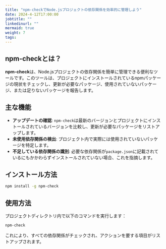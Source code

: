 ```yaml
---
title: "npm-checkでNode.jsプロジェクトの依存関係を効率的に管理しよう"
date: 2024-4-12T17:00:00
jobtitle: ""
linkedinurl: ""
mermaid: true
weight: 7
tags:
---
```



## npm-checkとは？

**npm-check**は、Node.jsプロジェクトの依存関係を簡単に管理できる便利なツールです。このツールは、プロジェクトにインストールされているnpmパッケージの現状をチェックし、更新が必要なパッケージ、使用されていないパッケージ、または足りないパッケージを報告します。

## 主な機能

- **アップデートの確認**: `npm-check`は最新のバージョンとプロジェクトにインストールされているバージョンを比較し、更新が必要なパッケージをリストアップします。
- **未使用依存関係の検出**: プロジェクト内で実際には使用されていないパッケージを特定します。
- **不足している依存関係の識別**: 必要な依存関係が`package.json`に記載されているにもかかわらずインストールされていない場合、これを指摘します。

## インストール方法

```bash
npm install -g npm-check
```

## 使用方法

プロジェクトディレクトリ内で以下のコマンドを実行します：

```bash
npm-check
```

これにより、すべての依存関係がチェックされ、アクションを要する項目がリストアップされます。
